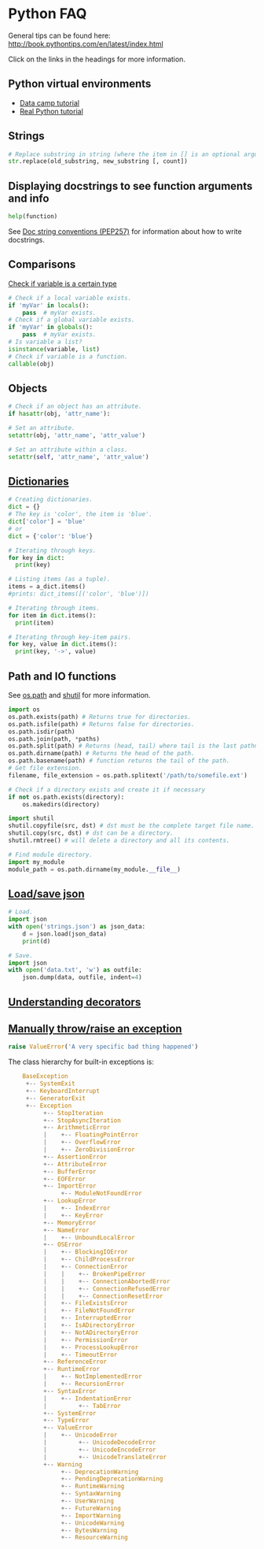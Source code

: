 # Python FAQ
   
General tips can be found here:
http://book.pythontips.com/en/latest/index.html


Click on the links in the headings for more information.

## Python virtual environments
- [Data camp tutorial](https://www.datacamp.com/community/tutorials/virtual-environment-in-python)
- [Real Python tutorial](https://realpython.com/python-virtual-environments-a-primer/)

## Strings
```python
# Replace substring in string (where the item in [] is an optional argument.
str.replace(old_substring, new_substring [, count])
```

## Displaying docstrings to see function arguments and info
```python
help(function)
```

See [Doc string conventions (PEP257)](https://www.python.org/dev/peps/pep-0257/) for information about how to write docstrings.

## Comparisons
[Check if variable is a certain type](http://stackoverflow.com/questions/12569452/how-to-identify-numpy-types-in-python)
```python
# Check if a local variable exists.
if 'myVar' in locals():
    pass  # myVar exists.
# Check if a global variable exists.
if 'myVar' in globals():
    pass  # myVar exists.
# Is variable a list?
isinstance(variable, list)
# Check if variable is a function.
callable(obj)
```
  
## Objects
```python
# Check if an object has an attribute.
if hasattr(obj, 'attr_name'):

# Set an attribute.
setattr(obj, 'attr_name', 'attr_value')

# Set an attribute within a class.
setattr(self, 'attr_name', 'attr_value')
```
  
## [Dictionaries](http://www.python-course.eu/dictionaries.php)
```python
# Creating dictionaries.
dict = {}
# The key is 'color', the item is 'blue'.
dict['color'] = 'blue'
# or
dict = {'color': 'blue'}

# Iterating through keys.
for key in dict:
  print(key)

# Listing items (as a tuple).
items = a_dict.items()
#prints: dict_items([('color', 'blue')])

# Iterating through items.
for item in dict.items():
  print(item)

# Iterating through key-item pairs.
for key, value in dict.items():
  print(key, '->', value)
```

## Path and IO functions

See [os.path](https://docs.python.org/2/library/os.path.html) and [shutil](https://docs.python.org/2/library/shutil.html) for more information.
```python
import os
os.path.exists(path) # Returns true for directories.
os.path.isfile(path) # Returns false for directories.
os.path.isdir(path)
os.path.join(path, *paths)
os.path.split(path) # Returns (head, tail) where tail is the last pathname component
os.path.dirname(path) # Returns the head of the path.
os.path.basename(path) # function returns the tail of the path.
# Get file extension.
filename, file_extension = os.path.splitext('/path/to/somefile.ext')

# Check if a directory exists and create it if necessary
if not os.path.exists(directory):
    os.makedirs(directory)

import shutil
shutil.copyfile(src, dst) # dst must be the complete target file name.
shutil.copy(src, dst) # dst can be a directory.
shutil.rmtree() # will delete a directory and all its contents.

# Find module directory.
import my_module
module_path = os.path.dirname(my_module.__file__)
```

## [Load/save json](http://stackoverflow.com/questions/12309269/how-do-i-write-json-data-to-a-file-in-python)
```python
# Load.
import json
with open('strings.json') as json_data:
    d = json.load(json_data)
    print(d)

# Save.
import json
with open('data.txt', 'w') as outfile:
    json.dump(data, outfile, indent=4)
```

## [Understanding decorators](https://ains.co/blog/things-which-arent-magic-flask-part-1.html)

## [Manually throw/raise an exception](http://stackoverflow.com/questions/2052390/manually-raising-throwing-an-exception-in-python)
```python
raise ValueError('A very specific bad thing happened')
```

The class hierarchy for built-in exceptions is:
```python
    BaseException
     +-- SystemExit
     +-- KeyboardInterrupt
     +-- GeneratorExit
     +-- Exception
          +-- StopIteration
          +-- StopAsyncIteration
          +-- ArithmeticError
          |    +-- FloatingPointError
          |    +-- OverflowError
          |    +-- ZeroDivisionError
          +-- AssertionError
          +-- AttributeError
          +-- BufferError
          +-- EOFError
          +-- ImportError
               +-- ModuleNotFoundError
          +-- LookupError
          |    +-- IndexError
          |    +-- KeyError
          +-- MemoryError
          +-- NameError
          |    +-- UnboundLocalError
          +-- OSError
          |    +-- BlockingIOError
          |    +-- ChildProcessError
          |    +-- ConnectionError
          |    |    +-- BrokenPipeError
          |    |    +-- ConnectionAbortedError
          |    |    +-- ConnectionRefusedError
          |    |    +-- ConnectionResetError
          |    +-- FileExistsError
          |    +-- FileNotFoundError
          |    +-- InterruptedError
          |    +-- IsADirectoryError
          |    +-- NotADirectoryError
          |    +-- PermissionError
          |    +-- ProcessLookupError
          |    +-- TimeoutError
          +-- ReferenceError
          +-- RuntimeError
          |    +-- NotImplementedError
          |    +-- RecursionError
          +-- SyntaxError
          |    +-- IndentationError
          |         +-- TabError
          +-- SystemError
          +-- TypeError
          +-- ValueError
          |    +-- UnicodeError
          |         +-- UnicodeDecodeError
          |         +-- UnicodeEncodeError
          |         +-- UnicodeTranslateError
          +-- Warning
               +-- DeprecationWarning
               +-- PendingDeprecationWarning
               +-- RuntimeWarning
               +-- SyntaxWarning
               +-- UserWarning
               +-- FutureWarning
               +-- ImportWarning
               +-- UnicodeWarning
               +-- BytesWarning
               +-- ResourceWarning
```
